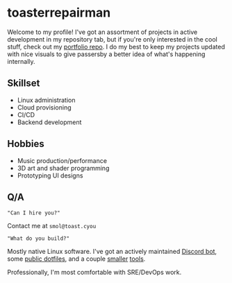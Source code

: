 # toasterrepairman
Welcome to my profile! I've got an assortment of projects in active development in my repository tab, but if you're only interested in the cool stuff, check out my [portfolio repo](https://github.com/toasterrepairman/portfolio). I do my best to keep my projects updated with nice visuals to give passersby a better idea of what's happening internally.

## Skillset
- Linux administration
- Cloud provisioning
- CI/CD
- Backend development

## Hobbies
- Music production/performance
- 3D art and shader programming
- Prototyping UI designs

## Q/A
```
"Can I hire you?"
```

Contact me at `smol@toast.cyou`

```
"What do you build?"
```

Mostly native Linux software. I've got an actively maintained [Discord bot](https://github.com/toasterrepairman/egghead), some [public dotfiles](https://github.com/toasterrepairman/boostrap), and a couple [smaller](https://github.com/toasterrepairman/qlip) [tools](https://github.com/toasterrepairman/qubert).

Professionally, I'm most comfortable with SRE/DevOps work.
